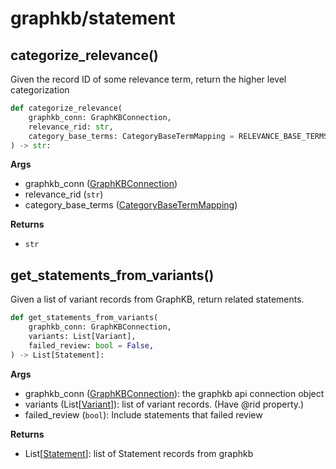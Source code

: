 # graphkb/statement

## categorize\_relevance()

Given the record ID of some relevance term, return the higher level categorization

```python
def categorize_relevance(
    graphkb_conn: GraphKBConnection,
    relevance_rid: str,
    category_base_terms: CategoryBaseTermMapping = RELEVANCE_BASE_TERMS,
) -> str:
```

**Args**

- graphkb_conn ([GraphKBConnection](../util/#class-graphkbconnection))
- relevance_rid (`str`)
- category_base_terms ([CategoryBaseTermMapping](../types/#categorybasetermmapping))

**Returns**

- `str`

## get\_statements\_from\_variants()

Given a list of variant records from GraphKB, return related statements.

```python
def get_statements_from_variants(
    graphkb_conn: GraphKBConnection,
    variants: List[Variant],
    failed_review: bool = False,
) -> List[Statement]:
```

**Args**

- graphkb_conn ([GraphKBConnection](../util/#class-graphkbconnection)): the graphkb api connection object
- variants (List\[[Variant](../types/#class-variant)\]): list of variant records. (Have @rid property.)
- failed_review (`bool`): Include statements that failed review

**Returns**

- List\[[Statement](../types/#class-statement)\]: list of Statement records from graphkb
